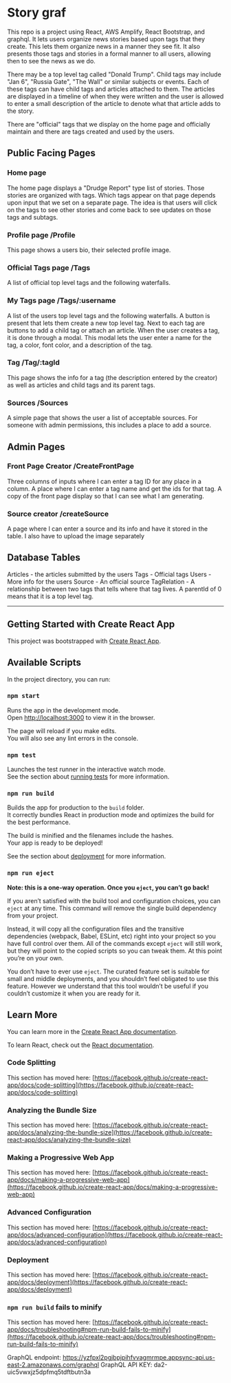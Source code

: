 # Story graf

This repo is a project using React, AWS Amplify, React Bootstrap, and graphql. It lets users organize news stories based upon tags that they create. This lets them organize news in a manner they see fit. It also presents those tags and stories in a formal manner to all users, allowing then to see the news as we do.

There may be a top level tag called "Donald Trump". Child tags may include "Jan 6", "Russia Gate", "The Wall" or similar subjects or events. Each of these tags can have child tags and articles attached to them. The articles are displayed in a timeline of when they were written and the user is allowed to enter a small description of the article to denote what that article adds to the story.

There are "official" tags that we display on the home page and officially maintain and there are tags created and used by the users.

## Public Facing Pages

### Home page

The home page displays a "Drudge Report" type list of stories. Those stories are organized with tags. Which tags appear on that page depends upon input that we set on a separate page. The idea is that users will click on the tags to see other stories and come back to see updates on those tags and subtags.

### Profile page /Profile

This page shows a users bio, their selected profile image.

### Official Tags page /Tags

A list of official top level tags and the following waterfalls.

### My Tags page /Tags/:username

A list of the users top level tags and the following waterfalls. A button is present that lets them create a new top level tag. Next to each tag are buttons to add a child tag or attach an article. When the user creates a tag, it is done through a modal. This modal lets the user enter a name for the tag, a color, font color, and a description of the tag.

### Tag /Tag/:tagId

This page shows the info for a tag (the description entered by the creator) as well as articles and child tags and its parent tags.

### Sources /Sources

A simple page that shows the user a list of acceptable sources. For someone with admin permissions, this includes a place to add a source.

## Admin Pages

### Front Page Creator /CreateFrontPage

Three columns of inputs where I can enter a tag ID for any place in a column.
A place where I can enter a tag name and get the ids for that tag.
A copy of the front page display so that I can see what I am generating.

### Source creator /createSource

A page where I can enter a source and its info and have it stored in the table. I also have to upload the image separately

## Database Tables

Articles - the articles submitted by the users
Tags - Official tags
Users - More info for the users
Source - An official source
TagRelation - A relationship between two tags that tells where that tag lives. A parentId of 0 means that it is a top level tag.

---

## Getting Started with Create React App

This project was bootstrapped with [Create React App](https://github.com/facebook/create-react-app).

## Available Scripts

In the project directory, you can run:

### `npm start`

Runs the app in the development mode.\
Open [http://localhost:3000](http://localhost:3000) to view it in the browser.

The page will reload if you make edits.\
You will also see any lint errors in the console.

### `npm test`

Launches the test runner in the interactive watch mode.\
See the section about [running tests](https://facebook.github.io/create-react-app/docs/running-tests) for more information.

### `npm run build`

Builds the app for production to the `build` folder.\
It correctly bundles React in production mode and optimizes the build for the best performance.

The build is minified and the filenames include the hashes.\
Your app is ready to be deployed!

See the section about [deployment](https://facebook.github.io/create-react-app/docs/deployment) for more information.

### `npm run eject`

**Note: this is a one-way operation. Once you `eject`, you can’t go back!**

If you aren’t satisfied with the build tool and configuration choices, you can `eject` at any time. This command will remove the single build dependency from your project.

Instead, it will copy all the configuration files and the transitive dependencies (webpack, Babel, ESLint, etc) right into your project so you have full control over them. All of the commands except `eject` will still work, but they will point to the copied scripts so you can tweak them. At this point you’re on your own.

You don’t have to ever use `eject`. The curated feature set is suitable for small and middle deployments, and you shouldn’t feel obligated to use this feature. However we understand that this tool wouldn’t be useful if you couldn’t customize it when you are ready for it.

## Learn More

You can learn more in the [Create React App documentation](https://facebook.github.io/create-react-app/docs/getting-started).

To learn React, check out the [React documentation](https://reactjs.org/).

### Code Splitting

This section has moved here: [https://facebook.github.io/create-react-app/docs/code-splitting](https://facebook.github.io/create-react-app/docs/code-splitting)

### Analyzing the Bundle Size

This section has moved here: [https://facebook.github.io/create-react-app/docs/analyzing-the-bundle-size](https://facebook.github.io/create-react-app/docs/analyzing-the-bundle-size)

### Making a Progressive Web App

This section has moved here: [https://facebook.github.io/create-react-app/docs/making-a-progressive-web-app](https://facebook.github.io/create-react-app/docs/making-a-progressive-web-app)

### Advanced Configuration

This section has moved here: [https://facebook.github.io/create-react-app/docs/advanced-configuration](https://facebook.github.io/create-react-app/docs/advanced-configuration)

### Deployment

This section has moved here: [https://facebook.github.io/create-react-app/docs/deployment](https://facebook.github.io/create-react-app/docs/deployment)

### `npm run build` fails to minify

This section has moved here: [https://facebook.github.io/create-react-app/docs/troubleshooting#npm-run-build-fails-to-minify](https://facebook.github.io/create-react-app/docs/troubleshooting#npm-run-build-fails-to-minify)

GraphQL endpoint: https://yzfpxl2pgjbpjpihfvvagmrmpe.appsync-api.us-east-2.amazonaws.com/graphql
GraphQL API KEY: da2-uic5vwxjz5dpfmq5tdftbutn3a
